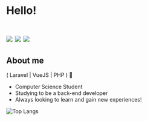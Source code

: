 
<h1>Hello!<h1>

<div>
  <a href="https://www.linkedin.com/in/henrylacava/" target="_blank"><img src="https://img.shields.io/badge/-LinkedIn-%230077B5?style=for-the-badge&logo=linkedin&logoColor=white" target="_blank"></a> 
  <a href="https://www.instagram.com/henry_lacava/" target="_blank"><img src="https://img.shields.io/badge/-Instagram-%23E4405F?style=for-the-badge&logo=instagram&logoColor=white" target="_blank"></a> 
  <a href = "mailto:lacavahenry@gmail.com"><img src="https://img.shields.io/badge/-Gmail-%23333?style=for-the-badge&logo=gmail&logoColor=white" target="_blank"></a>
</div>
 
## About me
( Laravel | VueJS | PHP ) 🚀  
- Computer Science Student
- Studying to be a back-end developer
- Always looking to learn and gain new experiences!
  
![Top Langs](https://github-readme-stats.vercel.app/api/top-langs/?username=henrylacava&hide=TeX&layout=compact)
